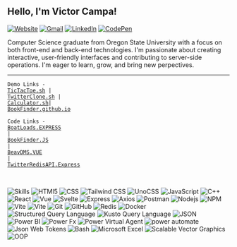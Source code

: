 <h2>Hello, I'm Victor Campa!</h2>

<p><a href="https://portf.surge.sh"><img src="https://img.shields.io/badge/-Portfolio-e34f26?style=flat&amp;logo=HTMl5&amp;logoColor=white" alt="Website"></a>
<a href="mailto:victor.d.campa@gmail.com"><img src="https://img.shields.io/badge/-Gmail-c14438?style=flat&amp;logo=Gmail&amp;logoColor=white" alt="Gmail"></a>
<a href="https://www.linkedin.com/in/VictorCam"><img src="https://img.shields.io/badge/-LinkedIn-blue?style=flat&amp;logo=Linkedin&amp;logoColor=white" alt="LinkedIn"></a>
<a href="https://codepen.io/victorcam"><img src="https://img.shields.io/badge/-CodePen-purple?style=flat&amp;logo=Codepen&amp;logoColor=white" alt="CodePen"></a></p>


<p>Computer Science graduate from Oregon State University with a focus on both front-end and back-end technologies. I'm passionate about creating interactive, user-friendly interfaces and contributing to server-side operations. I'm eager to learn, grow, and bring new perpectives.</p>

<hr>

<code>Demo Links - <a href="https://tictactoh.surge.sh/">TicTacToe.sh</a> | <a href="https://jstwitter.surge.sh/">TwitterClone.sh</a> | <a href="https://vcalc.surge.sh/">Calculator.sh</a>| <a href="https://victorcam.github.io/Chingu-Prework-BookFinder/">BookFinder.github.io</a></code>

<code>Code Links - <a href="https://github.com/VictorCam/Boat-Loads-API/blob/main/src/server.js">BoatLoads.EXPRESS</a> | <a href="https://github.com/VictorCam/Chingu-Prework-BookFinder/blob/master/index.js">BookFinder.JS</a> | <a href="https://github.com/VictorCam/CS461_Project/tree/main/src/views">BeavDMS.VUE</a> | <a href="https://github.com/VictorCam/twitter-redis-server/tree/master/server/routes">TwitterRedisAPI.Express</a> </code>

<br>

<p><img src="https://img.shields.io/static/v1?label=&amp;message=Skills:&amp;color=111&amp;style=flat-square" alt="Skills">
<img src="https://img.shields.io/static/v1?logo=HTML5&amp;label=&amp;message=HTML5&amp;color=111&amp;logoColor=FF0000&amp;style=flat-square" alt="HTMl5">
<img src="https://img.shields.io/static/v1?logo=CSS3&amp;label=&amp;message=CSS&amp;color=111&amp;logoColor=blue&amp;style=flat-square" alt="CSS">
<img src="https://img.shields.io/static/v1?logo=tailwindcss&amp;label=&amp;message=TailwindCSS&amp;color=111&amp;style=flat-square" alt="Tailwind CSS">
<img src="https://img.shields.io/static/v1?logo=unocss&amp;label=&amp;message=UnoCSS&amp;color=111&amp;style=flat-square" alt="UnoCSS">
<img src="https://img.shields.io/static/v1?logo=JavaScript&amp;label=&amp;message=JavaScript&amp;color=111&amp;style=flat-square" alt="JavaScript">
<img src="https://img.shields.io/static/v1?logo=Cplusplus&amp;label=&amp;message=Cplusplus&amp;color=111&amp;logoColor=blue&amp;style=flat-square" alt="C++">
<img src="https://img.shields.io/static/v1?logo=React&amp;label=&amp;message=React&amp;color=111&amp;style=flat-square" alt="React">
<img src="https://img.shields.io/static/v1?logo=vuedotjs&amp;label=&amp;message=Vue&amp;color=111&amp;style=flat-square" alt="Vue">
<img src="https://img.shields.io/static/v1?logo=Svelte&amp;label=&amp;message=Svelte&amp;color=111&amp;style=flat-square" alt="Svelte">
<img src="https://img.shields.io/static/v1?logo=Express&amp;label=&amp;message=Express&amp;color=111&amp;style=flat-square" alt="Express">
<img src="https://img.shields.io/static/v1?logo=axios&amp;label=&amp;message=Axios&amp;color=111&amp;style=flat-square" alt="Axios">
<img src="https://img.shields.io/static/v1?logo=postman&amp;label=&amp;message=Postman&amp;color=111&amp;style=flat-square" alt="Postman">
<img src="https://img.shields.io/static/v1?logo=Nodedotjs&amp;label=&amp;message=Node&amp;color=111&amp;style=flat-square" alt="Nodejs">
<img src="https://img.shields.io/static/v1?logo=npm&amp;label=&amp;message=NPM&amp;color=111&amp;style=flat-square" alt="NPM">
<img src="https://img.shields.io/static/v1?logo=Vite&amp;label=&amp;message=Vite&amp;color=111&amp;style=flat-square" alt="Vite">
<img src="https://img.shields.io/static/v1?logo=Vitest&amp;label=&amp;message=Vitest&amp;color=111&amp;style=flat-square" alt="Vite">
<img src="https://img.shields.io/static/v1?logo=Git&amp;label=&amp;message=Git&amp;color=111&amp;style=flat-square" alt="Git">
<img src="https://img.shields.io/static/v1?logo=GitHub&amp;label=&amp;message=GitHub&amp;color=111&amp;style=flat-square" alt="GitHub">
<img src="https://img.shields.io/static/v1?logo=Redis&amp;label=&amp;message=Redis&amp;color=111&amp;style=flat-square" alt="Redis">
<img src="https://img.shields.io/static/v1?logo=Docker&amp;label=&amp;message=Docker&amp;color=111&amp;style=flat-square" alt="Docker">
<img src="https://img.shields.io/static/v1?logo=MySQL&amp;label=&amp;message=SQL&amp;color=111&amp;style=flat-square" alt="Structured Query Language">
<img src="https://img.shields.io/static/v1?logo=KQL&amp;label=&amp;message=KQL&amp;color=111&amp;style=flat-square" alt="Kusto Query Language">
<img src="https://img.shields.io/static/v1?logo=JSON&amp;label=&amp;message=JSON&amp;color=111&amp;style=flat-square" alt="JSON">
<img src="https://img.shields.io/static/v1?logo=powerbi&amp;label=&amp;message=Power BI&amp;color=111&amp;style=flat-square" alt="Power BI">
<img src="https://img.shields.io/static/v1?logo=powerfx&amp;label=&amp;message=Power Fx&amp;color=111&amp;style=flat-square" alt="Power Fx">
<img src="https://img.shields.io/static/v1?logo=powervirtualagents&amp;label=&amp;message=Power Virtual Agents&amp;color=111&amp;style=flat-square" alt="Power Virtual Agent">
<img src="https://img.shields.io/static/v1?logo=powerautomate&amp;label=&amp;message=Power Automate&amp;color=111&amp;style=flat-square" alt="power automate">
<img src="https://img.shields.io/static/v1?logo=jsonwebtokens&amp;label=&amp;message=Json Web Tokens&amp;color=111&amp;style=flat-square" alt="Json Web Tokens">
<img src="https://img.shields.io/static/v1?logo=gnubash&amp;label=&amp;message=Bash&amp;color=111&amp;style=flat-square" alt="Bash">
<img src="https://img.shields.io/static/v1?logo=MicrosoftExcel&amp;label=&amp;message=Excel&amp;color=111&amp;style=flat-square" alt="Microsoft Excel">
<img src="https://img.shields.io/static/v1?logo=svg&amp;label=&amp;message=SVG&amp;color=111&amp;style=flat-square" alt="Scalable Vector Graphics">
<img src="https://img.shields.io/static/v1?logo=OOP&amp;label=&amp;message=Object Oriented Programming&amp;color=111&amp;style=flat-square" alt="OOP"></p>

